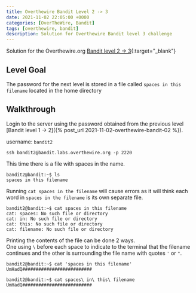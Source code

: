 ```yaml
---
title: Overthewire Bandit Level 2 -> 3
date: 2021-11-02 22:05:00 +0000
categories: [OverTheWire, Bandit]
tags: [overthewire, bandit]
description: Solution for Overthewire Bandit level 3 challenge
---
```


Solution for the Overthewire.org [Bandit level 2 -> 3](https://overthewire.org/wargames/bandit/bandit3.html){:target="\_blank"}  

## Level Goal

The password for the next level is stored in a file called `spaces in this filename` located in the home directory

## Walkthrough  

Login to the server using the password obtained from the previous level [Bandit level 1 -> 2]({% post_url 2021-11-02-overthewire-bandit-02 %}).

username: `bandit2`

```ssh
ssh bandit2@bandit.labs.overthewire.org -p 2220
```

This time there is a file with spaces in the name.  

```console
bandit2@bandit:~$ ls 
spaces in this filename 
```

Running `cat spaces in the filename` will cause errors as it will think each word in `spaces in the filename` is its own separate file.  

```console
bandit2@bandit:~$ cat spaces in this filename
cat: spaces: No such file or directory 
cat: in: No such file or directory 
cat: this: No such file or directory
cat: filename: No such file or directory
```

Printing the contents of the file can be done 2 ways.  
One using `\` before each space to indicate to the terminal that the filename continues and the other is surrounding the file name with quotes `'` or `"`.

```console
bandit2@bandit:~$ cat 'spaces in this filename'
UmHadQ##########################

bandit2@bandit:~$ cat spaces\ in\ this\ filename
UmHadQ##########################
```
